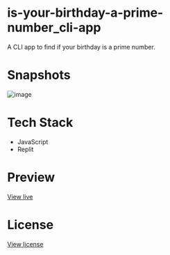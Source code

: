 # is-your-birthday-a-prime-number_cli-app

A CLI app to find if your birthday is a prime number.

# Snapshots

![image](https://user-images.githubusercontent.com/27736288/208908559-0d33d6cf-0148-4ce1-9205-6c7cabb7dafc.png)

# Tech Stack

* JavaScript
* Replit

# Preview

[View live](https://replit.com/@gautamBm/Is-your-birth-day-a-prime-number?embed=1&output=1)

# License

[View license](https://github.com/gautam-balamurali/is-your-birthday-a-prime-number_cli-app/blob/main/LICENSE.md)
